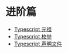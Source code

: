 # 进阶篇

* [Typescript 元祖](./tuple.md)
* [Typescript 枚举](./enum.md)
* [Typescript 声明文件](./declaration_files.md)
